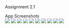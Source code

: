 Assignment 2.1

App Screenshots  
![](https://user-images.githubusercontent.com/9449212/29244558-db4a638a-7f6f-11e7-8715-f20402ce0e97.png)
![](https://user-images.githubusercontent.com/9449212/29244559-db59fcfa-7f6f-11e7-829d-080d395e41b0.png)
![](https://user-images.githubusercontent.com/9449212/29244560-db671782-7f6f-11e7-99ef-74121ed7d829.png)
![](https://user-images.githubusercontent.com/9449212/29244563-db67dd84-7f6f-11e7-920e-554b2e7fa654.png)
![](https://user-images.githubusercontent.com/9449212/29244561-db67b2fa-7f6f-11e7-83a0-b362226d3f1b.png)
![](https://user-images.githubusercontent.com/9449212/29244565-db6a5fe6-7f6f-11e7-9d85-6cac9d428582.png)
![](https://user-images.githubusercontent.com/9449212/29244562-db67e68a-7f6f-11e7-9acd-b96dd0da0ae9.png)
![](https://user-images.githubusercontent.com/9449212/29244564-db6a0ea6-7f6f-11e7-8b4b-a6a48c80e94f.png)
![](https://user-images.githubusercontent.com/9449212/29244566-db7709ee-7f6f-11e7-9f6c-dddaf416a83c.png)
![](https://user-images.githubusercontent.com/9449212/29244567-db77bdda-7f6f-11e7-8060-016df802bc63.png)

